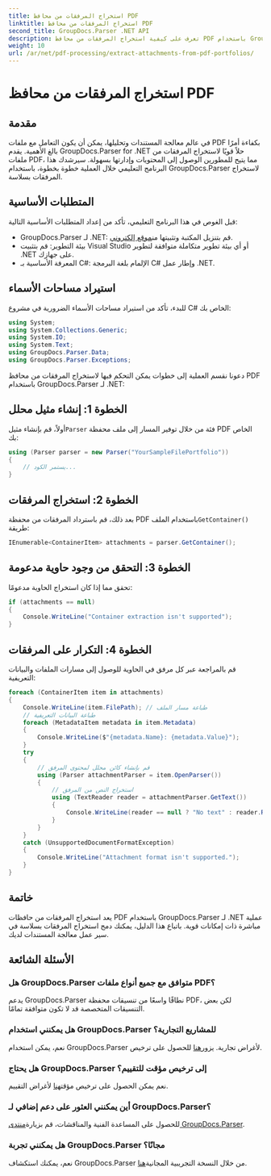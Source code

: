 ```yaml
---
title: استخراج المرفقات من محافظ PDF
linktitle: استخراج المرفقات من محافظ PDF
second_title: GroupDocs.Parser .NET API
description: تعرف على كيفية استخراج المرفقات من محافظ PDF باستخدام GroupDocs.Parser لـ .NET في هذا البرنامج التعليمي الشامل.
weight: 10
url: /ar/net/pdf-processing/extract-attachments-from-pdf-portfolios/
---
```


# استخراج المرفقات من محافظ PDF

## مقدمة
في عالم معالجة المستندات وتحليلها، يمكن أن يكون التعامل مع ملفات PDF بكفاءة أمرًا بالغ الأهمية. يقدم GroupDocs.Parser for .NET حلاً قويًا لاستخراج المرفقات من ملفات PDF، مما يتيح للمطورين الوصول إلى المحتويات وإدارتها بسهولة. سيرشدك هذا البرنامج التعليمي خلال العملية خطوة بخطوة، باستخدام GroupDocs.Parser لاستخراج المرفقات بسلاسة.
## المتطلبات الأساسية
قبل الغوص في هذا البرنامج التعليمي، تأكد من إعداد المتطلبات الأساسية التالية:
-  GroupDocs.Parser لـ .NET: قم بتنزيل المكتبة وتثبيتها من[موقع إلكتروني](https://releases.groupdocs.com/parser/net/).
- بيئة التطوير: قم بتثبيت Visual Studio أو أي بيئة تطوير متكاملة متوافقة لتطوير .NET على جهازك.
- المعرفة الأساسية بـ C#: الإلمام بلغة البرمجة C# وإطار عمل .NET.

## استيراد مساحات الأسماء
للبدء، تأكد من استيراد مساحات الأسماء الضرورية في مشروع C# الخاص بك:
```csharp
using System;
using System.Collections.Generic;
using System.IO;
using System.Text;
using GroupDocs.Parser.Data;
using GroupDocs.Parser.Exceptions;
```
دعونا نقسم العملية إلى خطوات يمكن التحكم فيها لاستخراج المرفقات من محافظ PDF باستخدام GroupDocs.Parser لـ .NET:
## الخطوة 1: إنشاء مثيل محلل
 أولاً، قم بإنشاء مثيل`Parser` فئة من خلال توفير المسار إلى ملف محفظة PDF الخاص بك:
```csharp
using (Parser parser = new Parser("YourSampleFilePortfolio"))
{
    // يستمر الكود...
}
```
## الخطوة 2: استخراج المرفقات
 بعد ذلك، قم باسترداد المرفقات من محفظة PDF باستخدام الملف`GetContainer()` طريقة:
```csharp
IEnumerable<ContainerItem> attachments = parser.GetContainer();
```
## الخطوة 3: التحقق من وجود حاوية مدعومة
تحقق مما إذا كان استخراج الحاوية مدعومًا:
```csharp
if (attachments == null)
{
    Console.WriteLine("Container extraction isn't supported");
}
```
## الخطوة 4: التكرار على المرفقات
قم بالمراجعة عبر كل مرفق في الحاوية للوصول إلى مسارات الملفات والبيانات التعريفية:
```csharp
foreach (ContainerItem item in attachments)
{
    Console.WriteLine(item.FilePath); // طباعة مسار الملف
    // طباعة البيانات التعريفية
    foreach (MetadataItem metadata in item.Metadata)
    {
        Console.WriteLine($"{metadata.Name}: {metadata.Value}");
    }
    try
    {
        // قم بإنشاء كائن محلل لمحتوى المرفق
        using (Parser attachmentParser = item.OpenParser())
        {
            // استخراج النص من المرفق
            using (TextReader reader = attachmentParser.GetText())
            {
                Console.WriteLine(reader == null ? "No text" : reader.ReadToEnd());
            }
        }
    }
    catch (UnsupportedDocumentFormatException)
    {
        Console.WriteLine("Attachment format isn't supported.");
    }
}
```

## خاتمة
يعد استخراج المرفقات من حافظات PDF باستخدام GroupDocs.Parser لـ .NET عملية مباشرة ذات إمكانات قوية. باتباع هذا الدليل، يمكنك دمج استخراج المرفقات بسلاسة في سير عمل معالجة المستندات لديك.

## الأسئلة الشائعة
### هل GroupDocs.Parser متوافق مع جميع أنواع ملفات PDF؟
يدعم GroupDocs.Parser نطاقًا واسعًا من تنسيقات محفظة PDF، لكن بعض التنسيقات المتخصصة قد لا تكون متوافقة تمامًا.
### هل يمكنني استخدام GroupDocs.Parser للمشاريع التجارية؟
 نعم، يمكن استخدام GroupDocs.Parser لأغراض تجارية. يزور[هنا](https://purchase.groupdocs.com/buy) للحصول على ترخيص.
### هل يحتاج GroupDocs.Parser إلى ترخيص مؤقت للتقييم؟
نعم يمكن الحصول على ترخيص مؤقت[هنا](https://purchase.groupdocs.com/temporary-license/) لأغراض التقييم.
### أين يمكنني العثور على دعم إضافي لـ GroupDocs.Parser؟
 للحصول على المساعدة الفنية والمناقشات، قم بزيارة[منتدى GroupDocs.Parser](https://forum.groupdocs.com/c/parser/17).
### هل يمكنني تجربة GroupDocs.Parser مجانًا؟
 نعم، يمكنك استكشاف GroupDocs.Parser من خلال النسخة التجريبية المجانية[هنا](https://releases.groupdocs.com/).